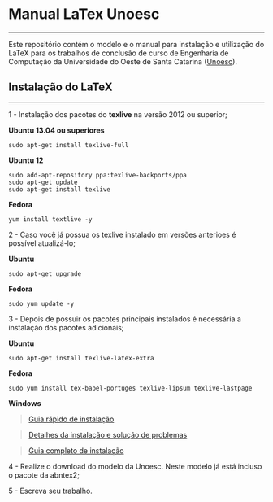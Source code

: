 # Manual LaTex Unoesc
----

Este repositório contém o modelo e o manual para instalação e utilização do LaTeX para os trabalhos de conclusão de curso de Engenharia de Computação da Universidade do Oeste de Santa Catarina ([Unoesc](www.unoesc.edu.br)).


## Instalação do LaTeX
----

1 - Instalação dos pacotes do **texlive** na versão 2012 ou superior;

**Ubuntu 13.04 ou superiores**

    sudo apt-get install texlive-full
    
**Ubuntu 12**

    sudo add-apt-repository ppa:texlive-backports/ppa
    sudo apt-get update
    sudo apt-get install texlive

**Fedora**

    yum install textlive -y


2 - Caso você já possua os texlive instalado em versões anterioes é possível  atualizá-lo;


**Ubuntu**

    sudo apt-get upgrade
         
**Fedora**

    sudo yum update -y


3 - Depois de possuir os pacotes principais instalados é necessária a instalação dos pacotes adicionais;

**Ubuntu**

    sudo apt-get install texlive-latex-extra

**Fedora**

    sudo yum install tex-babel-portuges texlive-lipsum texlive-lastpage

**Windows**

> [Guia rápido de instalação](http://tug.org/texlive/quickinstall.html)

> [Detalhes da instalação e solução de problemas](http://tug.org/texlive/windows.html)

> [Guia completo de instalação](http://tug.org/texlive/doc/texlive-en/texlive-en.html#installation)


4 - Realize o download do modelo da Unoesc. Neste modelo já está incluso o pacote da abntex2;

5 - Escreva seu trabalho.
